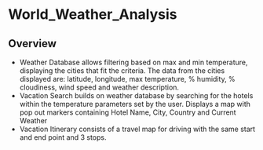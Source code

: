 # World_Weather_Analysis

## Overview
- Weather Database allows filtering based on max and min temperature, displaying the cities that fit the criteria. The data from the cities displayed are: latitude, longitude, max temperature, % humidity, % cloudiness, wind speed and weather description.
- Vacation Search builds on weather database by searching for the hotels within the temperature parameters set by the user. Displays a map with pop out markers containing Hotel Name, City, Country and Current Weather
- Vacation Itinerary consists of a travel map for driving with the same start and end point and 3 stops. 
